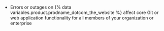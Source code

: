 <ul><li>Errors or outages on {% data variables.product.prodname_dotcom_the_website %} affect core Git or web application functionality for all members of your organization or enterprise</li></ul>